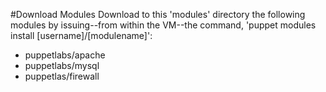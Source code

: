 #Download Modules
Download to this 'modules' directory the following modules by issuing--from within the VM--the command, 'puppet modules install [username]/[modulename]':
* puppetlabs/apache
* puppetlabs/mysql
* puppetlas/firewall

